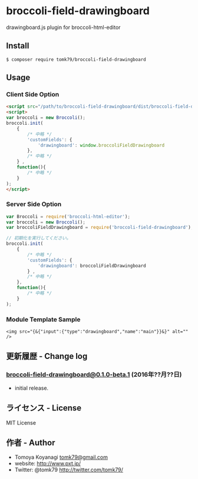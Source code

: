# broccoli-field-drawingboard

drawingboard.js plugin for broccoli-html-editor

## Install

```
$ composer require tomk79/broccoli-field-drawingboard
```

## Usage

### Client Side Option

```html
<script src="/path/to/broccoli-field-drawingboard/dist/broccoli-field-drawingboard.js"></script>
<script>
var broccoli = new Broccoli();
broccoli.init(
	{
		/* 中略 */
		'customFields': {
			'drawingboard': window.broccoliFieldDrawingboard
		},
		/* 中略 */
	} ,
	function(){
		/* 中略 */
	}
);
</script>
```

### Server Side Option

```js
var Broccoli = require('broccoli-html-editor');
var broccoli = new Broccoli();
var broccoliFieldDrawingboard = require('broccoli-field-drawingboard');

// 初期化を実行してください。
broccoli.init(
	{
		/* 中略 */
		'customFields': {
			'drawingboard': broccoliFieldDrawingboard
		} ,
		/* 中略 */
	},
	function(){
		/* 中略 */
	}
);
```

### Module Template Sample

```
<img src="{&{"input":{"type":"drawingboard","name":"main"}}&}" alt="" />
```

## 更新履歴 - Change log

### broccoli-field-drawingboard@0.1.0-beta.1 (2016年??月??日)

- initial release.

## ライセンス - License

MIT License


## 作者 - Author

- Tomoya Koyanagi <tomk79@gmail.com>
- website: <http://www.pxt.jp/>
- Twitter: @tomk79 <http://twitter.com/tomk79/>
